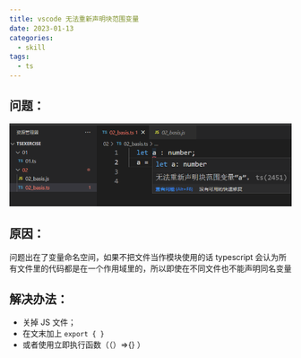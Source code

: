 ```yaml
---
title: vscode 无法重新声明块范围变量
date: 2023-01-13
categories:
  - skill
tags:
  - ts
---
```


## 问题：

![](./img/bg1.png)

## 原因：

问题出在了变量命名空间，如果不把文件当作模块使用的话 typescript 会认为所有文件里的代码都是在一个作用域里的，所以即使在不同文件也不能声明同名变量

## 解决办法：

- 关掉 JS 文件；
- 在文末加上 `export { }`
- 或者使用立即执行函数（（）=>{} ）
